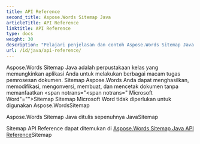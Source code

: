 ```yaml
---
title: API Reference
second_title: Aspose.Words Sitemap Java
articleTitle: API Reference
linktitle: API Reference
type: docs
weight: 30
description: "Pelajari penjelasan dan contoh Aspose.Words Sitemap Java kelas dan metode untuk menghasilkan, mengonversi, memodifikasi, membuat, dan mencetak dokumen tanpa menggunakan Microsoft WordSitemap"
url: /id/java/api-reference/
---
```


Aspose.Words Sitemap Java adalah perpustakaan kelas yang memungkinkan aplikasi Anda untuk melakukan berbagai macam tugas pemrosesan dokumen. Sitemap Aspose.Words Anda dapat menghasilkan, memodifikasi, mengonversi, membuat, dan mencetak dokumen tanpa memanfaatkan <span notrans="<span notrans=" Microsoft Word"=""></span>Sitemap Sitemap Microsoft Word tidak diperlukan untuk digunakan Aspose.WordsSitemap

Aspose.Words Sitemap Java ditulis sepenuhnya JavaSitemap

Sitemap API Reference dapat ditemukan di [Aspose.Words Sitemap Java API Reference](https://reference.aspose.com/words/java/)Sitemap
